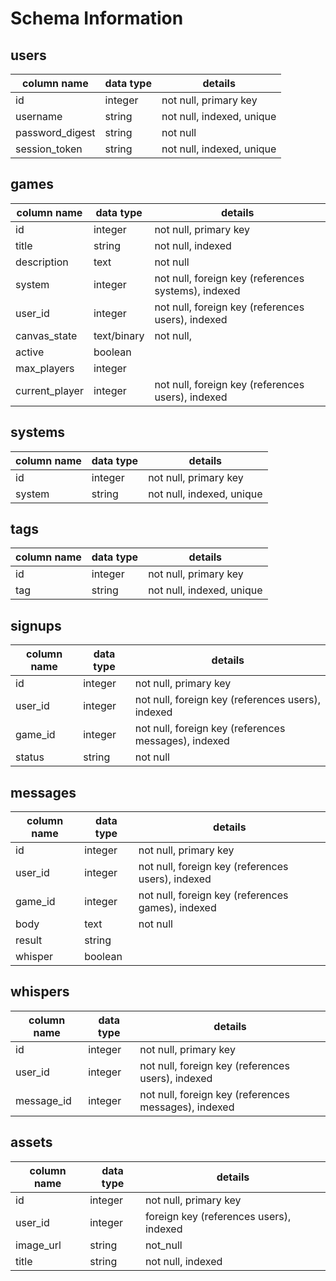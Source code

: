 # Schema Information

## users
column name     | data type | details
----------------|-----------|---------
id              | integer   | not null, primary key
username        | string    | not null, indexed, unique
password_digest | string    | not null
session_token   | string    | not null, indexed, unique

## games

column name     | data type   | details
----------------|-------------|---------
id              | integer     | not null, primary key
title           | string      | not null, indexed
description     | text        | not null
system          | integer     | not null, foreign key (references systems), indexed
user_id         | integer     | not null, foreign key (references users), indexed
canvas_state    | text/binary | not null,
active         | boolean     |
max_players     | integer     |
current_player  | integer     | not null, foreign key (references users), indexed

## systems

column name     | data type   | details
----------------|-------------|---------
id              | integer     | not null, primary key
system          | string      | not null, indexed, unique

## tags

column name     | data type   | details
----------------|-------------|---------
id              | integer     | not null, primary key
tag             | string      | not null, indexed, unique

## signups

column name     | data type   | details
----------------|-------------|---------
id              | integer     | not null, primary key
user_id         | integer     | not null, foreign key (references users), indexed
game_id         | integer     | not null, foreign key (references messages), indexed
status          | string      | not null

## messages

column name     | data type   | details
----------------|-------------|---------
id              | integer     | not null, primary key
user_id         | integer     | not null, foreign key (references users), indexed
game_id         | integer     | not null, foreign key (references games), indexed
body            | text        | not null
result          | string      |
whisper         | boolean     |

## whispers

column name     | data type   | details
----------------|-------------|---------
id              | integer     | not null, primary key
user_id         | integer     | not null, foreign key (references users), indexed
message_id      | integer     | not null, foreign key (references messages), indexed

## assets

column name     | data type   | details
----------------|-------------|---------
id              | integer     | not null, primary key
user_id         | integer     | foreign key (references users), indexed
image_url       | string      | not_null
title           | string      | not null, indexed
